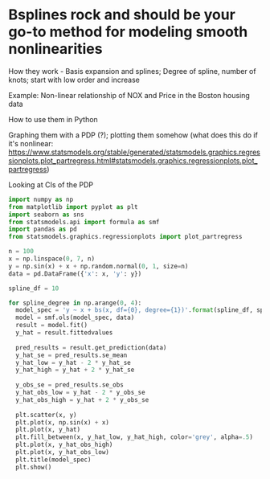 # Bsplines rock and should be your go-to method for modeling smooth nonlinearities

How they work - Basis expansion and splines; Degree of spline, number of knots; start with low order and increase

Example: Non-linear relationship of NOX and Price in the Boston housing data

How to use them in Python

Graphing them with a PDP (?); plotting them somehow (what does this do if it's nonlinear: https://www.statsmodels.org/stable/generated/statsmodels.graphics.regressionplots.plot_partregress.html#statsmodels.graphics.regressionplots.plot_partregress)

Looking at CIs of the PDP

```python
import numpy as np
from matplotlib import pyplot as plt
import seaborn as sns
from statsmodels.api import formula as smf
import pandas as pd
from statsmodels.graphics.regressionplots import plot_partregress

n = 100
x = np.linspace(0, 7, n)
y = np.sin(x) + x + np.random.normal(0, 1, size=n)
data = pd.DataFrame({'x': x, 'y': y})

spline_df = 10

for spline_degree in np.arange(0, 4):
  model_spec = 'y ~ x + bs(x, df={0}, degree={1})'.format(spline_df, spline_degree)
  model = smf.ols(model_spec, data)
  result = model.fit()
  y_hat = result.fittedvalues
  
  pred_results = result.get_prediction(data)
  y_hat_se = pred_results.se_mean
  y_hat_low = y_hat - 2 * y_hat_se
  y_hat_high = y_hat + 2 * y_hat_se
  
  y_obs_se = pred_results.se_obs
  y_hat_obs_low = y_hat - 2 * y_obs_se
  y_hat_obs_high = y_hat + 2 * y_obs_se
  
  plt.scatter(x, y)
  plt.plot(x, np.sin(x) + x)
  plt.plot(x, y_hat)
  plt.fill_between(x, y_hat_low, y_hat_high, color='grey', alpha=.5)
  plt.plot(x, y_hat_obs_high)
  plt.plot(x, y_hat_obs_low)
  plt.title(model_spec)
  plt.show()
  ```
